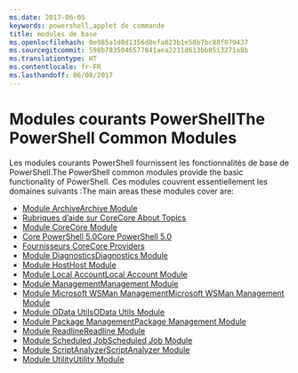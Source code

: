 ```yaml
---
ms.date: 2017-06-05
keywords: powershell,applet de commande
title: modules de base
ms.openlocfilehash: 0e985a1d8d1356d0efa023b1e58b7bc88f879437
ms.sourcegitcommit: 598b7835046577841aea2211d613bb8513271a8b
ms.translationtype: HT
ms.contentlocale: fr-FR
ms.lasthandoff: 06/08/2017
---
```

#  <a name="the-powershell-common-modules"></a><span data-ttu-id="79425-103">Modules courants PowerShell</span><span class="sxs-lookup"><span data-stu-id="79425-103">The PowerShell Common Modules</span></span>

<span data-ttu-id="79425-104">Les modules courants PowerShell fournissent les fonctionnalités de base de PowerShell.</span><span class="sxs-lookup"><span data-stu-id="79425-104">The PowerShell common modules provide the basic functionality of PowerShell.</span></span>
<span data-ttu-id="79425-105">Ces modules couvrent essentiellement les domaines suivants :</span><span class="sxs-lookup"><span data-stu-id="79425-105">The main areas these modules cover are:</span></span>

-  [<span data-ttu-id="79425-106">Module Archive</span><span class="sxs-lookup"><span data-stu-id="79425-106">Archive Module</span></span>](core-modules/Microsoft.PowerShell.Archive-Module.md)
-  [<span data-ttu-id="79425-107">Rubriques d’aide sur Core</span><span class="sxs-lookup"><span data-stu-id="79425-107">Core About Topics</span></span>](core-modules/Windows-PowerShell-Core-About-Topics.md)
-  [<span data-ttu-id="79425-108">Module Core</span><span class="sxs-lookup"><span data-stu-id="79425-108">Core Module</span></span>](core-modules/Microsoft.PowerShell.Core-Module.md)
-  [<span data-ttu-id="79425-109">Core PowerShell 5.0</span><span class="sxs-lookup"><span data-stu-id="79425-109">Core PowerShell 5.0</span></span>](core-modules/Windows-PowerShell-5.0.md)
-  [<span data-ttu-id="79425-110">Fournisseurs Core</span><span class="sxs-lookup"><span data-stu-id="79425-110">Core Providers</span></span>](core-modules/Windows-PowerShell-Core-Providers.md)
-  [<span data-ttu-id="79425-111">Module Diagnostics</span><span class="sxs-lookup"><span data-stu-id="79425-111">Diagnostics Module</span></span>](core-modules/Microsoft.PowerShell.Diagnostics-Module.md)
-  [<span data-ttu-id="79425-112">Module Host</span><span class="sxs-lookup"><span data-stu-id="79425-112">Host Module</span></span>](core-modules/Microsoft.PowerShell.Host-Module.md)
-  [<span data-ttu-id="79425-113">Module Local Account</span><span class="sxs-lookup"><span data-stu-id="79425-113">Local Account Module</span></span>](core-modules/PSLocalAccount5-Module.md)
-  [<span data-ttu-id="79425-114">Module Management</span><span class="sxs-lookup"><span data-stu-id="79425-114">Management Module</span></span>](core-modules/Microsoft.PowerShell.Management-Module.md)
-  [<span data-ttu-id="79425-115">Module Microsoft WSMan Management</span><span class="sxs-lookup"><span data-stu-id="79425-115">Microsoft WSMan Management Module</span></span>](core-modules/Microsoft.WSMan.Management-Module.md)
-  [<span data-ttu-id="79425-116">Module OData Utils</span><span class="sxs-lookup"><span data-stu-id="79425-116">OData Utils Module</span></span>](core-modules/Microsoft.PowerShell.ODataUtils-Module.md)
-  [<span data-ttu-id="79425-117">Module Package Management</span><span class="sxs-lookup"><span data-stu-id="79425-117">Package Management Module</span></span>](core-modules/PackageManagement-Module.md)
-  [<span data-ttu-id="79425-118">Module Readline</span><span class="sxs-lookup"><span data-stu-id="79425-118">Readline Module</span></span>](core-modules/PSReadline-Module.md)
-  [<span data-ttu-id="79425-119">Module Scheduled Job</span><span class="sxs-lookup"><span data-stu-id="79425-119">Scheduled Job Module</span></span>](core-modules/PSScheduledJob-Module.md)
-  [<span data-ttu-id="79425-120">Module ScriptAnalyzer</span><span class="sxs-lookup"><span data-stu-id="79425-120">ScriptAnalyzer Module</span></span>](core-modules/PSScriptAnalyzer-Module.md)
-  [<span data-ttu-id="79425-121">Module Utility</span><span class="sxs-lookup"><span data-stu-id="79425-121">Utility Module</span></span>](core-modules/Microsoft.PowerShell.Utility-Module.md)

